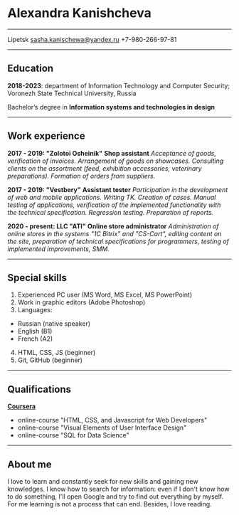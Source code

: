 # Alexandra Kanishcheva
***
Lipetsk
sasha.kanischewa@yandex.ru
+7-980-266-97-81
***
## Education
__2018-2023__: department of Information Technology and Computer Security; Voronezh State Technical University, Russia

Bachelor’s degree in __Information systems and technologies in design__
***
## Work experience
__2017 - 2019: "Zolotoi Osheinik"__
__Shop assistant__
_Acceptance of goods, verification of invoices. Arrangement of goods on showcases. Consulting clients on the assortment (feed, exhibition accessories, veterinary preparations). Formation of orders from suppliers._


__2017 - 2019: "Vestbery"__
__Assistant tester__
_Participation in the development of web and mobile applications. Writing TK. Creation of cases. Manual testing of applications, verification of the implemented functionality with the technical specification. Regression testing. Preparation of reports._

__2020 - present: LLC "ATI"__
__Online store administrator__
_Administration of online stores in the systems "1C Bitrix" and "CS-Cart", editing content on the site, preparation of technical specifications for programmers, testing of implemented improvements, SMM._ 
***

## Special skills
1. Experienced PC user (MS Word, MS Excel, MS PowerPoint)
2. Work in graphic editors (Adobe Photoshop)
3. Languages:
* Russian (native speaker)
* English (B1)
* French (A2)
4. HTML, CSS, JS (beginner)
5. Git, GitHub (beginner)
***
## Qualifications
__[Coursera](https://www.coursera.org/)__
* online-course "HTML, CSS, and Javascript for Web Developers"
* online-course "Visual Elements of User Interface Design"
* online-course "SQL for Data Science"
***
## About me
I love to learn and constantly seek for new skills and gaining new knowledges. I know how to search for information: even if I don't know how to do something, I'll open Google and try to find out everything by myself. For me learning is not a process that can end. 
Besides, I love reading. 


